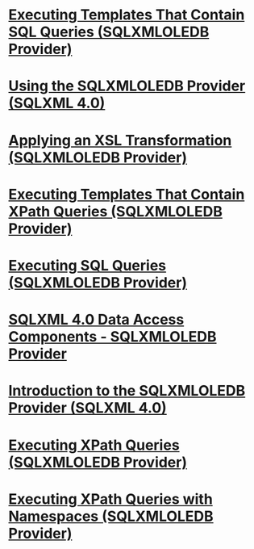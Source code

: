 # [Executing Templates That Contain SQL Queries (SQLXMLOLEDB Provider)](executing-templates-that-contain-sql-queries-sqlxmloledb-provider.md)
# [Using the SQLXMLOLEDB Provider (SQLXML 4.0)](using-the-sqlxmloledb-provider-sqlxml-4-0.md)
# [Applying an XSL Transformation (SQLXMLOLEDB Provider)](applying-an-xsl-transformation-sqlxmloledb-provider.md)
# [Executing Templates That Contain XPath Queries (SQLXMLOLEDB Provider)](executing-templates-that-contain-xpath-queries-sqlxmloledb-provider.md)
# [Executing SQL Queries (SQLXMLOLEDB Provider)](executing-sql-queries-sqlxmloledb-provider.md)
# [SQLXML 4.0 Data Access Components - SQLXMLOLEDB Provider](sqlxml-4-0-data-access-components-sqlxmloledb-provider.md)
# [Introduction to the SQLXMLOLEDB Provider (SQLXML 4.0)](introduction-to-the-sqlxmloledb-provider-sqlxml-4-0.md)
# [Executing XPath Queries (SQLXMLOLEDB Provider)](executing-xpath-queries-sqlxmloledb-provider.md)
# [Executing XPath Queries with Namespaces (SQLXMLOLEDB Provider)](executing-xpath-queries-with-namespaces-sqlxmloledb-provider.md)

